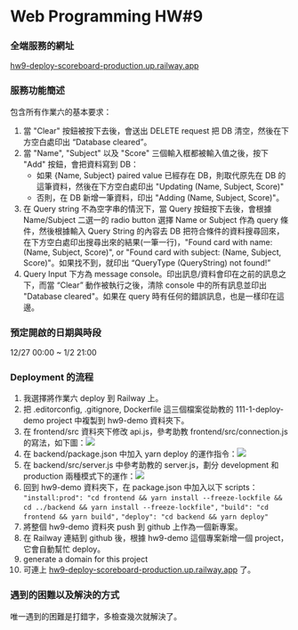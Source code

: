 # Web Programming HW#9

### 全端服務的網址
[hw9-deploy-scoreboard-production.up.railway.app](https://hw9-deploy-scoreboard-production.up.railway.app)

### 服務功能簡述
包含所有作業六的基本要求：
1. 當 "Clear" 按鈕被按下去後，會送出 DELETE request 把 DB 清空，然後在下⽅空⽩處印出 “Database cleared”。 
2. 當 "Name", "Subject" 以及 "Score" 三個輸入框都被輸入值之後，按下 "Add" 按鈕，會把資料寫到 DB：
	- 如果 {Name, Subject} paired value 已經存在 DB，則取代原先在 DB 的這筆資料，然後在下⽅空⽩處印出 "Updating (Name, Subject, Score)" 
	- 否則，在 DB 新增⼀筆資料，印出 "Adding (Name, Subject, Score)"。
3. 在 Query string 不為空字串的情況下，當 Query 按鈕按下去後，會根據 Name/Subject ⼆選⼀的 radio button 選擇 Name or Subject 作為 query 條件，然後根據輸入 Query String 的內容去 DB 把符合條件的資料搜尋回來，在下⽅空⽩處印出搜尋出來的結果(⼀筆⼀⾏)，"Found card with name: (Name, Subject, Score)", or "Found card with subject: (Name, Subject, Score)"。如果找不到，就印出 “QueryType (QueryString) not found!”
4. Query Input 下⽅為 message console。印出訊息/資料會印在之前的訊息之下，⽽當 “Clear” 動作被執⾏之後，清除 console 中的所有訊息並印出 "Database cleared"。如果在 query 時有任何的錯誤訊息，也是⼀樣印在這邊。

### 預定開啟的⽇期與時段
12/27 00:00 ~ 1/2 21:00

### Deployment 的流程
1. 我選擇將作業六 deploy 到 Railway 上。
2. 把 .editorconfig, .gitignore, Dockerfile 這三個檔案從助教的 111-1-deploy-demo project 中複製到 hw9-demo 資料夾下。
3. 在 frontend/src 資料夾下修改 api.js，參考助教 frontend/src/connection.js 的寫法，如下圖：![](https://i.imgur.com/XjgVdNu.png)
4. 在 backend/package.json 中加入 yarn deploy 的運作指令：![](https://i.imgur.com/MDk3bZo.png)
5. 在 backend/src/server.js 中參考助教的 server.js，劃分 development 和 production 兩種模式下的運作：![](https://i.imgur.com/TUJFdNd.png)
6. 回到 hw9-demo 資料夾下，在 package.json 中加入以下 scripts：
`"install:prod": "cd frontend && yarn install --freeze-lockfile && cd ../backend && yarn install --freeze-lockfile",`
`"build": "cd frontend && yarn build",`
`"deploy": "cd backend && yarn deploy"`
7. 將整個 hw9-demo 資料夾 push 到 github 上作為一個新專案。
8. 在 Railway 連結到 github 後，根據 hw9-demo 這個專案新增一個 project，它會自動幫忙 deploy。
9. generate a domain for this project
10. 可連上 [hw9-deploy-scoreboard-production.up.railway.app](https://hw9-deploy-scoreboard-production.up.railway.app) 了。

### 遇到的困難以及解決的⽅式
唯一遇到的困難是打錯字，多檢查幾次就解決了。
